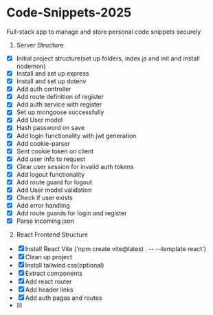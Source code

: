 # Code-Snippets-2025
Full-stack app to manage and store personal code snippets securely

1. Server Structure
 - [x] Initial project structure(set up folders, index.js and init and install nodemon)
 - [x] Install and set up express
 - [x] Install and set up dotenv
 - [x] Add auth controller
 - [x] Add route definition of register
 - [x] Add auth service with register
 - [x] Set up mongoose successfully
 - [x] Add User model
 - [x] Hash password on save
 - [x] Add login functionality with jwt generation
 - [x] Add cookie-parser
 - [x] Sent cookie token on client
 - [x] Add user info to request
 - [x] Clear user session for invalid auth tokens
 - [x] Add logout functionality
 - [x] Add route guard for logout
 - [x] Add User model validation
 - [x] Check if user exists
 - [x] Add error handling
 - [x] Add route guards for login and register
 - [x] Parse incoming json
2. React Frontend Structure
 - [x] Install React Vite ('npm create vite@latest . -- --template react')
 - [x] Clean up project
 - [x] Install tailwind css(optional)
 - [x] Extract components
 - [x] Add react router
 - [x] Add header links
 - [x] Add auth pages and routes
 - [x] 

